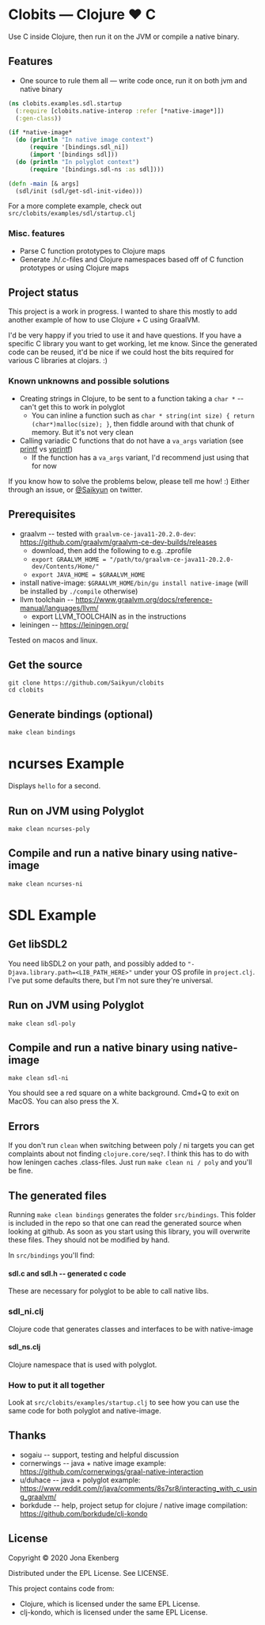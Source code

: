 # Clobits — Clojure ❤️ C

Use C inside Clojure, then run it on the JVM or compile a native binary.

## Features

- One source to rule them all — write code once, run it on both jvm and native binary

```clojure
(ns clobits.examples.sdl.startup
  (:require [clobits.native-interop :refer [*native-image*]])
  (:gen-class))

(if *native-image*
  (do (println "In native image context")
      (require '[bindings.sdl_ni])
      (import '[bindings sdl]))
  (do (println "In polyglot context")
      (require '[bindings.sdl-ns :as sdl])))

(defn -main [& args]
  (sdl/init (sdl/get-sdl-init-video)))
```

For a more complete example, check out `src/clobits/examples/sdl/startup.clj`

### Misc. features

- Parse C function prototypes to Clojure maps
- Generate .h/.c-files and Clojure namespaces based off of C function prototypes or using Clojure maps

## Project status

This project is a work in progress. I wanted to share this mostly to add another example of how to use Clojure + C using GraalVM.

I'd be very happy if you tried to use it and have questions. If you have a specific C library you want to get working, let me know. Since the generated code can be reused, it'd be nice if we could host the bits required for various C libraries at clojars. :)

### Known unknowns and possible solutions

- Creating strings in Clojure, to be sent to a function taking a `char *` -- can't get this to work in polyglot
  - You can inline a function such as `char * string(int size) { return (char*)malloc(size); }`, then fiddle around with that chunk of memory. But it's not very clean
- Calling variadic C functions that do not have a `va_args` variation (see [printf](http://www.cplusplus.com/reference/cstdio/printf/?kw=printf) vs [vprintf](http://www.cplusplus.com/reference/cstdio/vprintf/))
  - If the function has a `va_args` variant, I'd recommend just using that for now

If you know how to solve the problems below, please tell me how! :) Either through an issue, or [@Saikyun](https://twitter.com/Saikyun) on twitter.

## Prerequisites

* graalvm -- tested with `graalvm-ce-java11-20.2.0-dev`: https://github.com/graalvm/graalvm-ce-dev-builds/releases
  * download, then add the following to e.g. .zprofile
  * `export GRAALVM_HOME = "/path/to/graalvm-ce-java11-20.2.0-dev/Contents/Home/"`
  * `export JAVA_HOME = $GRAALVM_HOME`
* install native-image: `$GRAALVM_HOME/bin/gu install native-image` (will be installed by `./compile` otherwise)
* llvm toolchain -- https://www.graalvm.org/docs/reference-manual/languages/llvm/
  * export LLVM_TOOLCHAIN as in the instructions
* leiningen -- https://leiningen.org/

Tested on macos and linux.

## Get the source

```
git clone https://github.com/Saikyun/clobits
cd clobits
```


## Generate bindings (optional)

```
make clean bindings
```

# ncurses Example

Displays `hello` for a second.

## Run on JVM using Polyglot

```
make clean ncurses-poly
```

## Compile and run a native binary using native-image

```
make clean ncurses-ni
```

# SDL Example

## Get libSDL2

You need libSDL2 on your path, and possibly added to `"-Djava.library.path=<LIB_PATH_HERE>"` under your OS profile in `project.clj`. I've put some defaults there, but I'm not sure they're universal.

## Run on JVM using Polyglot

```
make clean sdl-poly
```

## Compile and run a native binary using native-image

```
make clean sdl-ni
```

You should see a red square on a white background.
Cmd+Q to exit on MacOS. You can also press the X.

## Errors

If you don't run `clean` when switching between poly / ni targets you can get complaints about not finding `clojure.core/seq?`. I think this has to do with how leningen caches .class-files. Just run `make clean ni / poly` and you'll be fine.

## The generated files

Running `make clean bindings` generates the folder `src/bindings`. This folder is included in the repo so that one can read the generated source when looking at github. As soon as you start using this library, you will overwrite these files. They should not be modified by hand.

In `src/bindings` you'll find:

#### sdl.c and sdl.h -- generated c code

These are necessary for polyglot to be able to call native libs.

### sdl_ni.clj

Clojure code that generates classes and interfaces to be with native-image

#### sdl_ns.clj

Clojure namespace that is used with polyglot.

### How to put it all together

Look at `src/clobits/examples/startup.clj` to see how you can use the same code for both polyglot and native-image.

## Thanks

- sogaiu -- support, testing and helpful discussion
- cornerwings -- java + native image example: https://github.com/cornerwings/graal-native-interaction
- u/duhace -- java + polyglot example: https://www.reddit.com/r/java/comments/8s7sr8/interacting_with_c_using_graalvm/
- borkdude -- help, project setup for clojure / native image compilation: https://github.com/borkdude/clj-kondo

## License

Copyright © 2020 Jona Ekenberg

Distributed under the EPL License. See LICENSE.

This project contains code from:

- Clojure, which is licensed under the same EPL License.
- clj-kondo, which is licensed under the same EPL License.
